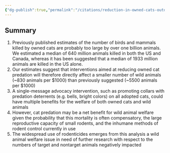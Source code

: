 ```yaml
---
{"dg-publish":true,"permalink":"/citations/reduction-in-owned-cats-outdoors-in-canada-and-the-us-and-animal-welfare-rethink-priorities/","tags":["#wild_animals - \"companion_animals USA Canada\""],"created":"2025-10-23T17:42:45.344+01:00","updated":"2025-10-23T19:20:34.061+01:00"}
---
```


## Summary
1.  Previously published estimates of the number of birds and mammals killed by owned cats are probably too large by over one billion animals. We estimated a median of 640 million animals killed in both the US and Canada, whereas it has been suggested that a median of 1933 million animals are killed in the US alone.
2.  Our estimates suggest that interventions aimed at reducing owned cat predation will therefore directly affect a smaller number of wild animals (~830 animals per $1000) than previously suggested (~5500 animals per $1000)
3.  A single-message advocacy intervention, such as promoting collars with predation deterrents (e.g. bells, bright colors) on all adopted cats, could have multiple benefits for the welfare of both owned cats and wild animals
4.  However, cat predation may be a net benefit for wild animal welfare given the probability that this mortality is often compensatory, the large reproductive capacity of small rodents, and the inhumane methods of rodent control currently in use
5.  The widespread use of rodenticides emerges from this analysis a wild animal welfare issue in need of further research with respect to the numbers of target and nontarget animals negatively impacted